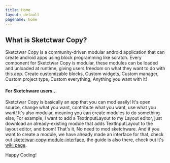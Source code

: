 ```yaml
---
title: Home
layout: default
pagename: home
---
```


## What is Sketctwar Copy?
Sketctwar Copy is a community-driven modular android application that can create android apps using block programming like scratch. Every component for Sketctwar Copy is modular, these modules can be loaded and unloaded at runtime, giving users freedom on what they want to do with this app. Create customizable blocks, Custom widgets, Custom manager, Custom project type, Custom everything, Anything you want with it!

#### For Sketchware users...
Sketctwar Copy is basically an app that you can mod easily! It's open source, change what you want, contribute what you want, use what you want! It's also modular, meaning you can create modules to do something else, For example, I want to add a TextInputLayout to my Layout editor, just download an already-existing module that adds TextInputLayout to the layout editor, and boom! That's it, No need to mod sketchware. And if you want to create a module, we have already made an interface for that, check out [sketctwar-copy-module-interface](https://github.com/sketctwar-copy/sketctwar-copy-module-interface), the guide is also there, check out it's [wiki page](https://github.com/sketctwar-copy/sketctwar-copy-module-communicator/wiki/Initial-Idea).

Happy Coding!